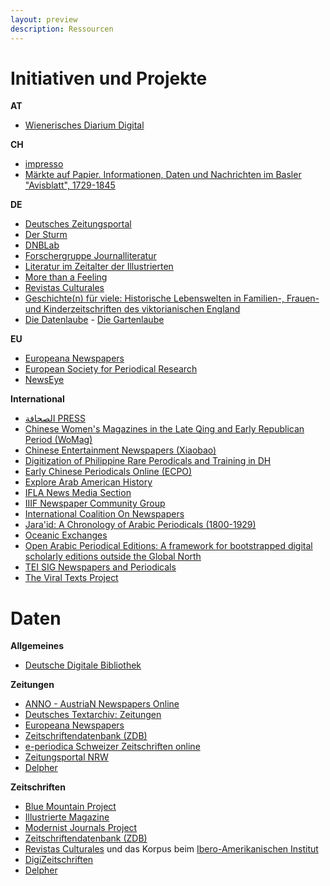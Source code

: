 ```yaml
---
layout: preview
description: Ressourcen
---
```


# Initiativen und Projekte

**AT**
* [Wienerisches Diarium Digital](https://digitarium.acdh.oeaw.ac.at/)

**CH**
* [impresso](http://impresso-project.ch/)  
* [Märkte auf Papier. Informationen, Daten und Nachrichten im Basler "Avisblatt", 1729-1845](https://forschdb2.unibas.ch/inf2/rm_projects/object_view.php?r=4486067)  

**DE**
* [Deutsches Zeitungsportal](https://pro.deutsche-digitale-bibliothek.de/node/984)
* [Der Sturm](https://www.adwmainz.de/projekte/der-sturm-digitale-quellenedition-zur-geschichte-der-internationalen-avantgarde/informationen.html)
* [DNBLab](https://www.dnb.de/DE/Professionell/Services/WissenschaftundForschung/DNBLab/dnblab_node.html)
* [Forschergruppe Journalliteratur](https://journalliteratur.blogs.ruhr-uni-bochum.de/)
* [Literatur im Zeitalter der Illustrierten](http://gepris.dfg.de/gepris/projekt/282457319)
* [More than a Feeling](http://media-sentiment.uni-leipzig.de/)
* [Revistas Culturales](http://www.revistas-culturales.de/)  
* [Geschichte(n) für viele: Historische Lebenswelten in Familien-, Frauen- und Kinderzeitschriften des viktorianischen England](http://portal.uni-freiburg.de/historische-lebenswelten/projekte/BK_DL)
* [Die Datenlaube](https://diedatenlaube.github.io/) - [Die Gartenlaube](https://de.wikisource.org/wiki/Die_Gartenlaube)

**EU**
* [Europeana Newspapers](http://europeana-newspapers.eu/)
* [European Society for Periodical Research](http://www.espr-it.eu/)
* [NewsEye](http://newseye.eu/)

**International**
* [الصحافة PRESS](https://www.turath2020.org/press)
* [Chinese Women's Magazines in the Late Qing and Early Republican Period (WoMag)](https://uni-heidelberg.de/womag) 
* [Chinese Entertainment Newspapers (Xiaobao)](http://xiaobao.uni-hd.de/)
* [Digitization of Philippine Rare Perodicals and Training in DH](https://www.uantwerpen.be/en/research-groups/digitalhumanities/about/projects/vlir-uos/)
* [Early Chinese Periodicals Online (ECPO)](https://uni-heidelberg.de/ecpo)
* [Explore Arab American History](https://www.arabicarchives.org/)
* [IFLA News Media Section](https://www.ifla.org/news-media)
* [IIIF Newspaper Community Group](https://iiif.io/community/groups/newspapers/)
* [International Coalition On Newspapers](http://icon.crl.edu/)
* [Jara'id: A Chronology of Arabic Periodicals (1800-1929)](https://projectjaraid.github.io/)
* [Oceanic Exchanges](http://oceanicexchanges.org/)
* [Open Arabic Periodical Editions: A framework for bootstrapped digital scholarly editions outside the Global North](https://openarabicpe.github.io/)
* [TEI SIG Newspapers and Periodicals](http://www.tei-c.org/Activities/SIG/)  
* [The Viral Texts Project](https://viraltexts.org/)

# Daten

**Allgemeines**

* [Deutsche Digitale Bibliothek](https://www.deutsche-digitale-bibliothek.de/)

**Zeitungen**

* [ANNO - AustriaN Newspapers Online](http://anno.onb.ac.at/)
* [Deutsches Textarchiv: Zeitungen](http://www.deutschestextarchiv.de/list/browse?genre=Zeitung)
* [Europeana Newspapers](http://europeana-newspapers.eu/)
* [Zeitschriftendatenbank (ZDB)](http://zdb-katalog.de/) 
* [e-periodica Schweizer Zeitschriften online](https://www.e-periodica.ch/)
* [Zeitungsportal NRW](https://zeitpunkt.nrw)
* [Delpher](https://www.delpher.nl/nl/kranten)

**Zeitschriften**

* [Blue Mountain Project](http://bluemountain.princeton.edu/index.html)
* [Illustrierte Magazine](http://magazine.illustrierte-presse.de/)
* [Modernist Journals Project](http://www.modjourn.org/)
* [Zeitschriftendatenbank (ZDB)](http://zdb-katalog.de/)
* [Revistas Culturales](https://www.revistas-culturales.de/) und das Korpus beim [Ibero-Amerikanischen Institut](https://digital.iai.spk-berlin.de/viewer/index/)
* [DigiZeitschriften](https://www.digizeitschriften.de/de/startseite/)
* [Delpher](https://www.delpher.nl/nl/tijdschriften)
